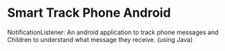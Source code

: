# Smart Track Phone Android

NotificationListener: An android application to track phone messages and Children to understand what message they receive. (using Java) 
